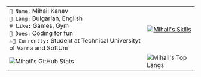 <table>
  <tr>
    <td colspan="2">
      <code>👤 Name:</code> Mihail Kanev <br>
      <code>💬 Lang:</code> Bulgarian, English<br>
      <code>💗 Like:</code> Games, Gym<br>
      <code>💼 Does:</code> Coding for fun<br>
      <code>✍🏻 Currently:</code> Student at Technical Universityt of Varna and SoftUni
    </td>
    <td align="center">
      <a href="https://skillicons.dev">
        <img src="https://skillicons.dev/icons?i=java,cs,html,css,php" alt="Mihail's Skills">
      </a>
    </td>
  </tr>
  <tr>
    <td colspan="2">
      <img src="https://github-readme-stats.vercel.app/api?username=mihailkanev01&show_icons=true&theme=github_dark" alt="Mihail's GitHub Stats">
    </td>
    <td>
      <img src="https://github-readme-stats.vercel.app/api/top-langs/?username=mihailkanev01&layout=compact&theme=github_dark" alt="Mihail's Top Langs">
    </td>
  </tr>
</table>
